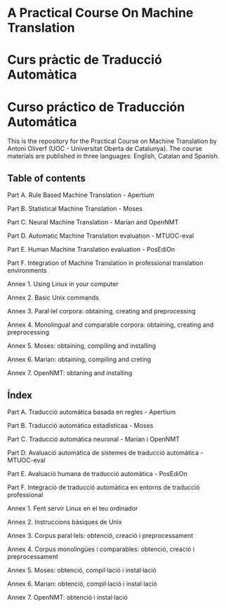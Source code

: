 # A Practical Course On Machine Translation
# Curs pràctic de Traducció Automàtica
# Curso práctico de Traducción Automática

This is the repository for the Practical Course on Machine Translation by Antoni Oliverf (UOC - Universitat Oberta de Catalunya). The course materials are published in three languages: English, Catalan and Spanish.

## Table of contents

Part A. Rule Based Machine Translation - Apertium

Part B. Statistical Machine Translation - Moses

Part C. Neural Machine Translation - Marian and OpenNMT

Part D. Automatic Machine Translation evaluation - MTUOC-eval

Part E. Human Machine Translation evaluation - PosEdiOn

Part F. Integration of Machine Translation in professional translation environments

Annex 1. Using Linux in your computer

Annex 2. Basic Unix commands

Annex 3. Paral·lel corpora: obtaining, creating and preprocessing

Annex 4. Monolingual and comparable corpora: obtaining, creating and preprocessing

Annex 5. Moses: obtaining, compiling and installing

Annex 6. Marian: obtaining, compiling and creting

Annex 7. OpenNMT: obtaning and installing


## Índex

Part A. Traducció automàtica basada en regles - Apertium

Part B. Traducció automàtica estadísticaa - Moses

Part C. Traducció automàtica neuronal - Marian i OpenNMT

Part D. Avaluació automàtica de sistemes de traducció automàtica - MTUOC-eval

Part E. Avaluació humana de traducció automàtica - PosEdiOn

Part F. Integració de traducció automàtica en entorns de traducció professional

Annex 1. Fent servir Linux en el teu ordinador

Annex 2. Instruccions bàsiques de Unix

Annex 3. Corpus paral·lels: obtenció, creació i preprocessament

Annex 4. Corpus monolingües i comparables: obtenció, creació i preprocessament

Annex 5. Moses: obtenció, compil·lació i instal·lació

Annex 6. Marian: obtenció, compil·lació i instal·lació

Annex 7. OpenNMT: obtenció i instal·lació

